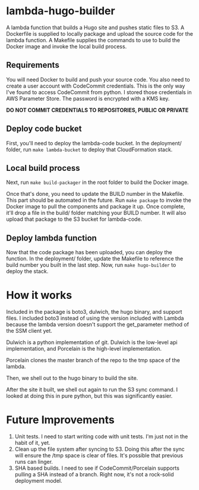 # lambda-hugo-builder
A lambda function that builds a Hugo site and pushes static files to S3. A Dockerfile is supplied to locally package and upload the source code for the lambda function. A Makefile supplies the commands to use to build the Docker image and invoke the local build process.

## Requirements

You will need Docker to build and push your source code. You also need to create a user account with CodeCommit credentials. This is the only way I've found to access CodeCommit from python. I stored those credentials in AWS Parameter Store. The password is encrypted with a KMS key.

**DO NOT COMMIT CREDENTIALS TO REPOSITORIES, PUBLIC OR PRIVATE**

## Deploy code bucket

First, you'll need to deploy the lambda-code bucket. In the deployment/ folder, run `make lambda-bucket` to deploy that CloudFormation stack.

## Local build process

Next, run `make build-packager` in the root folder to build the Docker image.

Once that's done, you need to update the BUILD number in the Makefile. This part should be automated in the future. Run `make package` to invoke the Docker image to pull the components and package it up. Once complete, it'll drop a file in the build/ folder matching your BUILD number. It will also upload that package to the S3 bucket for lambda-code.

## Deploy lambda function

Now that the code package has been uploaded, you can deploy the function. In the deployment/ folder, update the Makefile to reference the build number you built in the last step. Now, run `make hugo-builder` to deploy the stack.

# How it works

Included in the package is boto3, dulwich, the hugo binary, and support files. I included boto3 instead of using the version included with Lambda because the lambda version doesn't support the get_parameter method of the SSM client yet.

Dulwich is a python implementation of git. Dulwich is the low-level api implementation, and Porcelain is the high-level implementation.

Porcelain clones the master branch of the repo to the tmp space of the lambda.

Then, we shell out to the hugo binary to build the site.

After the site it built, we shell out again to run the S3 sync command. I looked at doing this in pure python, but this was significantly easier.

# Future Improvements

1. Unit tests. I need to start writing code with unit tests. I'm just not in the habit of it, yet.
2. Clean up the file system after syncing to S3. Doing this after the sync will ensure the /tmp space is clear of files. It's possible that previous runs can linger.
3. SHA based builds. I need to see if CodeCommit/Porcelain supports pulling a SHA instead of a branch. Right now, it's not a rock-solid deployment model.
